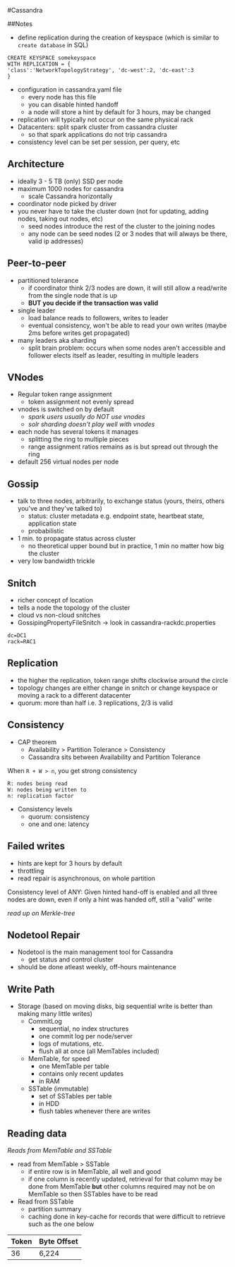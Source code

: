 #Cassandra

##Notes
* define replication during the creation of keyspace (which is similar to `create database` in SQL)
```
CREATE KEYSPACE somekeyspace
WITH REPLICATION = {
'class':'NetworkTopologyStrategy', 'dc-west':2, 'dc-east':3
}
```
* configuration in cassandra.yaml file
    * every node has this file
    * you can disable hinted handoff
    * a node will store a hint by default for 3 hours, may be changed
* replication will typically not occur on the same physical rack
* Datacenters: split spark cluster from cassandra cluster
    * so that spark applications do not trip cassandra
* consistency level can be set per session, per query, etc

## Architecture
* ideally 3 - 5 TB (only) SSD per node
* maximum 1000 nodes for cassandra
    * scale Cassandra horizontally
* coordinator node picked by driver
* you never have to take the cluster down (not for updating, adding nodes, taking out nodes, etc)
    * seed nodes introduce the rest of the cluster to the joining nodes
    * any node can be seed nodes (2 or 3 nodes that will always be there, valid ip addresses)

## Peer-to-peer
* partitioned tolerance
    * if coordinator think 2/3 nodes are down, it will still allow a read/write from the single node that is up
    * **BUT you decide if the transaction was valid**
* single leader
    * load balance reads to followers, writes to leader
    * eventual consistency, won't be able to read your own writes (maybe 2ms before writes get propagated)
* many leaders aka sharding
    * split brain problem: occurs when some nodes aren't accessible and follower elects itself as leader, resulting in multiple leaders

## VNodes
* Regular token range assignment
    * token assignment not evenly spread
* vnodes is switched on by default
    * _spark users usually do NOT use vnodes_
    * _solr sharding doesn't play well with vnodes_
* each node has several tokens it manages
    * splitting the ring to multiple pieces
    * range assignment ratios remains as is but spread out through the ring
* default 256 virtual nodes per node

## Gossip
* talk to three nodes, arbitrarily, to exchange status (yours, theirs, others you've and they've talked to)
    * status: cluster metadata e.g. endpoint state, heartbeat state, application state
    * probabilistic
* 1 min. to propagate status across cluster
    * no theoretical upper bound but in practice, 1 min no matter how big the cluster
* very low bandwidth trickle

## Snitch
* richer concept of location
* tells a node the topology of the cluster
* cloud vs non-cloud snitches
* GossipingPropertyFileSnitch -> look in cassandra-rackdc.properties
```
dc=DC1
rack=RAC1
```

## Replication
* the higher the replication, token range shifts clockwise around the circle
* topology changes are either change in snitch or change keyspace or moving a rack to a different datacenter
* quorum: more than half i.e. 3 replications, 2/3 is valid


## Consistency
* CAP theorem
    * Availability > Partition Tolerance > Consistency
    * Cassandra sits between Availability and Partition Tolerance

When `R + W > n`, you get strong consistency

    R: nodes being read
    W: nodes being written to
    n: replication factor

* Consistency levels
    * quorum: consistency
    * one and one: latency

## Failed writes
* hints are kept for 3 hours by default
* throttling
* read repair is asynchronous, on whole partition

Consistency level of ANY:
Given hinted hand-off is enabled and all three nodes are down, even if only a hint was handed off, still a "valid" write

_read up on Merkle-tree_

## Nodetool Repair
* Nodetool is the main management tool for Cassandra
    * get status and control cluster
* should be done atleast weekly, off-hours maintenance

## Write Path
* Storage (based on moving disks, big sequential write is better than making many little writes)
    * CommitLog
        * sequential, no index structures
        * one commit log per node/server
        * logs of mutations, etc.
        * flush all at once (all MemTables included)
    * MemTable, for speed
        * one MemTable per table
        * contains only recent updates
        * in RAM
    * SSTable (immutable)
        * set of SSTables per table
        * in HDD
        * flush tables whenever there are writes
        
## Reading data
_Reads from MemTable and SSTable_
* read from MemTable > SSTable
    * if entire row is in MemTable, all well and good
    * if one column is recently updated, retrieval for that column may be done from MemTable **but**
    other columns required may not be on MemTable so then SSTables have to be read
* Read from SSTable
    * partition summary
    * caching done in key-cache for records that were difficult to retrieve such as the one below

| Token | Byte Offset |
|---    |---          |
| 36    | 6,224       |